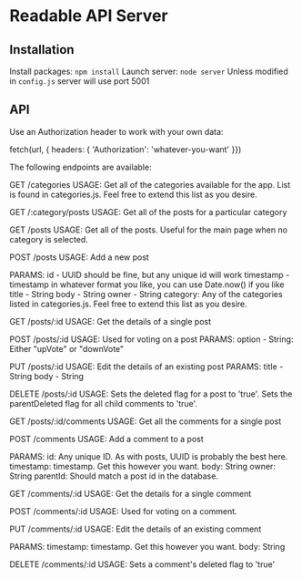 # Readable API Server

## Installation

Install packages: `npm install`
Launch server: `node server`
Unless modified in `config.js` server will use port 5001


## API
Use an Authorization header to work with your own data:

  fetch(url, { headers: { 'Authorization': 'whatever-you-want' }})

The following endpoints are available:

GET /categories
  USAGE: 
    Get all of the categories available for the app. List is found in categories.js.
    Feel free to extend this list as you desire.

GET /:category/posts
  USAGE:
    Get all of the posts for a particular category

GET /posts
  USAGE:
    Get all of the posts. Useful for the main page when no category is selected.

POST /posts
  USAGE:
    Add a new post
  
  PARAMS: 
    id - UUID should be fine, but any unique id will work
    timestamp - timestamp in whatever format you like, you can use Date.now() if you like
    title - String
    body - String
    owner - String
    category: Any of the categories listed in categories.js. Feel free to extend this list as you desire.

GET /posts/:id
  USAGE:
    Get the details of a single post

POST /posts/:id
  USAGE:
    Used for voting on a post
  PARAMS:
    option - String: Either "upVote" or "downVote"
    
PUT /posts/:id
  USAGE:
    Edit the details of an existing post
  PARAMS:
    title - String
    body - String

DELETE /posts/:id
  USAGE:
    Sets the deleted flag for a post to 'true'. 
    Sets the parentDeleted flag for all child comments to 'true'.
  
GET /posts/:id/comments
  USAGE:
    Get all the comments for a single post

POST /comments
  USAGE:
    Add a comment to a post

  PARAMS:
    id: Any unique ID. As with posts, UUID is probably the best here.
    timestamp: timestamp. Get this however you want.
    body: String
    owner: String
    parentId: Should match a post id in the database.

GET /comments/:id
  USAGE:
    Get the details for a single comment

POST /comments/:id
  USAGE:
    Used for voting on a comment.

PUT /comments/:id
  USAGE:
    Edit the details of an existing comment
  
  PARAMS:
    timestamp: timestamp. Get this however you want.
    body: String

DELETE /comments/:id
  USAGE:
    Sets a comment's deleted flag to 'true'